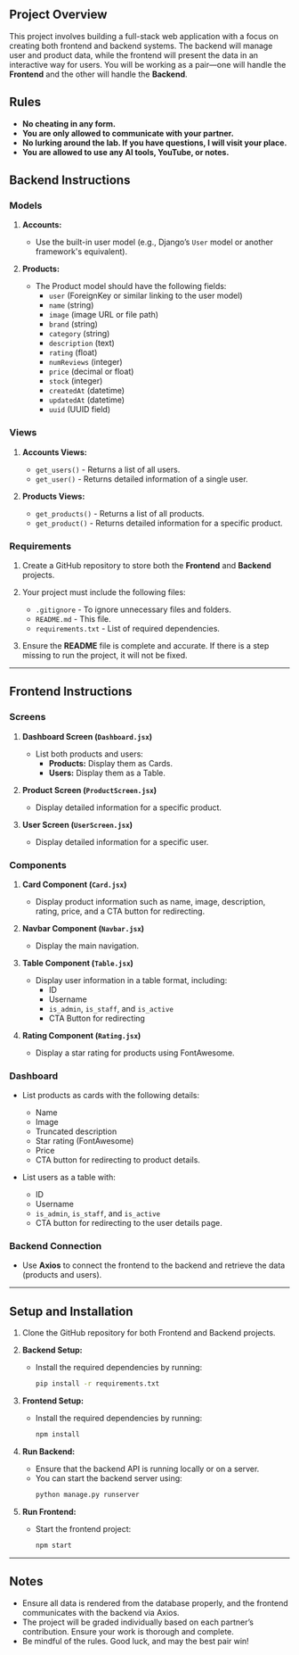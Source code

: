 ## Project Overview

This project involves building a full-stack web application with a focus on creating both frontend and backend systems. The backend will manage user and product data, while the frontend will present the data in an interactive way for users. You will be working as a pair—one will handle the **Frontend** and the other will handle the **Backend**.

## Rules

- **No cheating in any form.**
- **You are only allowed to communicate with your partner.**
- **No lurking around the lab. If you have questions, I will visit your place.**
- **You are allowed to use any AI tools, YouTube, or notes.**

## Backend Instructions

### Models

1. **Accounts:**
   - Use the built-in user model (e.g., Django’s `User` model or another framework's equivalent).
   
2. **Products:**
   - The Product model should have the following fields:
     - `user` (ForeignKey or similar linking to the user model)
     - `name` (string)
     - `image` (image URL or file path)
     - `brand` (string)
     - `category` (string)
     - `description` (text)
     - `rating` (float)
     - `numReviews` (integer)
     - `price` (decimal or float)
     - `stock` (integer)
     - `createdAt` (datetime)
     - `updatedAt` (datetime)
     - `uuid` (UUID field)

### Views

1. **Accounts Views:**
   - `get_users()` - Returns a list of all users.
   - `get_user()` - Returns detailed information of a single user.
   
2. **Products Views:**
   - `get_products()` - Returns a list of all products.
   - `get_product()` - Returns detailed information for a specific product.

### Requirements

1. Create a GitHub repository to store both the **Frontend** and **Backend** projects.
2. Your project must include the following files:
   - `.gitignore` - To ignore unnecessary files and folders.
   - `README.md` - This file.
   - `requirements.txt` - List of required dependencies.
   
3. Ensure the **README** file is complete and accurate. If there is a step missing to run the project, it will not be fixed.

---

## Frontend Instructions

### Screens

1. **Dashboard Screen (`Dashboard.jsx`)**
   - List both products and users:
     - **Products:** Display them as Cards.
     - **Users:** Display them as a Table.

2. **Product Screen (`ProductScreen.jsx`)**
   - Display detailed information for a specific product.

3. **User Screen (`UserScreen.jsx`)**
   - Display detailed information for a specific user.

### Components

1. **Card Component (`Card.jsx`)**
   - Display product information such as name, image, description, rating, price, and a CTA button for redirecting.

2. **Navbar Component (`Navbar.jsx`)**
   - Display the main navigation.

3. **Table Component (`Table.jsx`)**
   - Display user information in a table format, including:
     - ID
     - Username
     - `is_admin`, `is_staff`, and `is_active`
     - CTA Button for redirecting

4. **Rating Component (`Rating.jsx`)**
   - Display a star rating for products using FontAwesome.

### Dashboard

- List products as cards with the following details:
  - Name
  - Image
  - Truncated description
  - Star rating (FontAwesome)
  - Price
  - CTA button for redirecting to product details.

- List users as a table with:
  - ID
  - Username
  - `is_admin`, `is_staff`, and `is_active`
  - CTA button for redirecting to the user details page.

### Backend Connection

- Use **Axios** to connect the frontend to the backend and retrieve the data (products and users).
  
---

## Setup and Installation

1. Clone the GitHub repository for both Frontend and Backend projects.

2. **Backend Setup:**
   - Install the required dependencies by running:
     ```bash
     pip install -r requirements.txt
     ```

3. **Frontend Setup:**
   - Install the required dependencies by running:
     ```bash
     npm install
     ```

4. **Run Backend:**
   - Ensure that the backend API is running locally or on a server.
   - You can start the backend server using:
     ```bash
     python manage.py runserver
     ```

5. **Run Frontend:**
   - Start the frontend project:
     ```bash
     npm start
     ```

---

## Notes

- Ensure all data is rendered from the database properly, and the frontend communicates with the backend via Axios.
- The project will be graded individually based on each partner’s contribution. Ensure your work is thorough and complete.
- Be mindful of the rules. Good luck, and may the best pair win!
